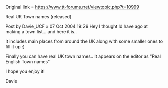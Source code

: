 Original link = https://www.tt-forums.net/viewtopic.php?t=10999

Real UK Town names (released)

Post by Davie_UCF » 07 Oct 2004 19:29
Hey I thought Id have ago at making a town list... and here it is..

It includes main places from around the UK along with some smaller ones to fill it up :)

Finally you can have real UK town names.. It appears on the editor as "Real English Town names"

I hope you enjoy it!

Davie